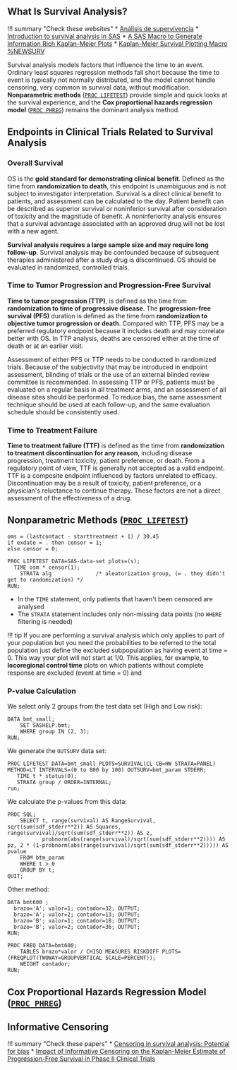 ## What Is Survival Analysis?

!!! summary "Check these websites"
    * [Análisis de supervivencia](https://www.sgapeio.es/INFORMEST/VICongreso/taller/applets/biomates/super/super.htm)
    * [Introduction to survival analysis in SAS](https://stats.idre.ucla.edu/sas/seminars/sas-survival/)
    * [A SAS Macro to Generate Information Rich Kaplan-Meier Plots](https://www.lexjansen.com/pharmasug/2018/AD/PharmaSUG-2018-AD25.pdf)
    * [Kaplan-Meier Survival Plotting Macro %NEWSURV](http://www.sascommunity.org/wiki/Kaplan-Meier_Survival_Plotting_Macro_%25NEWSURV)

Survival analysis models factors that influence the time to an event. Ordinary least squares regression methods fall short because the time to event is typically not normally distributed, and the model cannot handle censoring, very common in survival data, without modification. **Nonparametric methods** ([`PROC LIFETEST`](http://support.sas.com/documentation/cdl/en/statug/68162/HTML/default/viewer.htm#statug_lifetest_toc.htm)) provide simple and quick looks at the survival experience, and the **Cox proportional hazards regression model** ([`PROC PHREG`](http://support.sas.com/documentation/cdl/en/statug/68162/HTML/default/viewer.htm#statug_phreg_overview.htm)) remains the dominant analysis method.

## Endpoints in Clinical Trials Related to Survival Analysis

### Overall Survival

OS is the **gold standard for demonstrating clinical benefit**. Defined as the time from **randomization to death**, this endpoint is unambiguous and is not subject to investigator interpretation. Survival is a direct clinical benefit to patients, and assessment can be calculated to the day. Patient benefit can be described as superior survival or noninferior survival after consideration of toxicity and the magnitude of benefit. A noninferiority analysis ensures that a survival advantage associated with an approved drug will not be lost with a new agent.

**Survival analysis requires a large sample size and may require long follow-up**. Survival analysis may be confounded because of subsequent therapies administered after a study drug is discontinued. OS should be evaluated in randomized, controlled trials.

### Time to Tumor Progression and Progression-Free Survival

**Time to tumor progression (TTP)**, is defined as the time from **randomization to time of progressive disease**. The **progression-free survival (PFS)** duration is defined as the time from **randomization to objective tumor progression or death**. Compared with TTP, PFS may be a preferred regulatory endpoint because it includes death and may correlate better with OS. In TTP analysis, deaths are censored either at the time of death or at an earlier visit. 

Assessment of either PFS or TTP needs to be conducted in randomized trials. Because of the subjectivity that may be introduced in endpoint assessment, blinding of trials or the use of an external blinded review committee is recommended. In assessing TTP or PFS, patients must be evaluated on a regular basis in all treatment arms, and an assessment of all disease sites should be performed. To reduce bias, the same assessment technique should be used at each follow-up, and the same evaluation schedule should be consistently used.

### Time to Treatment Failure

**Time to treatment failure (TTF)** is defined as the time from **randomization to treatment discontinuation for any reason**, including disease progression, treatment toxicity, patient preference, or death. From a regulatory point of view, TTF is generally not accepted as a valid endpoint. TTF is a composite endpoint influenced by factors unrelated to efficacy. Discontinuation may be a result of toxicity, patient preference, or a physician's reluctance to continue therapy. These factors are not a direct assessment of the effectiveness of a drug.

## Nonparametric Methods ([`PROC LIFETEST`](http://support.sas.com/documentation/cdl/en/statug/68162/HTML/default/viewer.htm#statug_lifetest_toc.htm))

```
oms = (lastcontact - starttreatment + 1) / 30.45
if exdate = . then censor = 1;
else censor = 0;

PROC LIFETEST DATA=SAS-data-set plots=(s);
  TIME osm * censor(1);   
	STRATA alg              /* aleatorization group, (= . they didn't get to randomization) */
RUN;
```

* In the `TIME` statement, only patients that haven't been censored are analysed 
* The `STRATA` statement includes only non-missing data points (no `WHERE` filtering is needed) 

!!! tip
    If you are performing a survival analysis which only applies to part of your population but you need the probabilities to be referred to the total population just define the excluded subpopulation as having event at time = 0. This way your plot will not start at 1/0. This applies, for example, to **locoregional control time** plots on which patients without complete response are excluded (event at time = 0) and 

### P-value Calculation

We select only 2 groups from the test data set (High and Low risk):

```
DATA bmt_small;
	SET SASHELP.bmt;
	WHERE group IN (2, 3);
RUN;
```

We generate the `OUTSURV` data set:

```
PROC LIFETEST DATA=bmt_small PLOTS=SURVIVAL(CL CB=HW STRATA=PANEL) METHOD=LT INTERVALS=(0 to 800 by 100) OUTSURV=bmt_param STDERR;
   TIME t * status(0);
   STRATA group / ORDER=INTERNAL; 
run;
```

We calculate the p-values from this data:

```
PROC SQL;
	SELECT t, range(survival) AS RangeSurvival, sqrt(sum(sdf_stderr**2)) AS Squares, range(survival)/sqrt(sum(sdf_stderr**2)) AS z,
	       probnorm(abs(range(survival)/sqrt(sum(sdf_stderr**2)))) AS pz, 2 * (1-probnorm(abs(range(survival)/sqrt(sum(sdf_stderr**2))))) AS pvalue
  	FROM btm_param 
	WHERE t > 0
   	GROUP BY t;
QUIT;
```

Other method:

```
DATA bmt600 ;
  brazo='A'; valor=1; contador=32; OUTPUT;
  brazo='A'; valor=2; contador=13; OUTPUT;
  brazo='B'; valor=1; contador=18; OUTPUT;
  brazo='B'; valor=2; contador=36; OUTPUT;
RUN;

PROC FREQ DATA=bmt600;
	TABLES brazo*valor / CHISQ MEASURES RISKDIFF PLOTS=(FREQPLOT(TWOWAY=GROUPVERTICAL SCALE=PERCENT));
	WEIGHT contador;
RUN;
```

## Cox Proportional Hazards Regression Model ([`PROC PHREG`](http://support.sas.com/documentation/cdl/en/statug/68162/HTML/default/viewer.htm#statug_phreg_overview.htm))

## Informative Censoring

!!! summary "Check these papers"
    * [Censoring in survival analysis: Potential for bias](https://www.ncbi.nlm.nih.gov/pmc/articles/PMC3275994/)
    * [Impact of Informative Censoring on the Kaplan-Meier Estimate of Progression-Free Survival in Phase II Clinical Trials](https://www.ncbi.nlm.nih.gov/pmc/articles/PMC4162501/)
